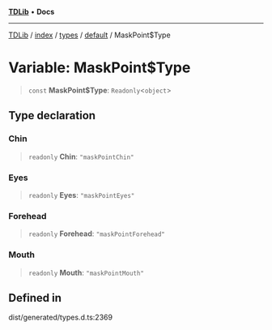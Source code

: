 [**TDLib**](../../../../../../README.md) • **Docs**

***

[TDLib](../../../../../../modules.md) / [index](../../../../../README.md) / [types](../../../README.md) / [default](../README.md) / MaskPoint$Type

# Variable: MaskPoint$Type

> `const` **MaskPoint$Type**: `Readonly`\<`object`\>

## Type declaration

### Chin

> `readonly` **Chin**: `"maskPointChin"`

### Eyes

> `readonly` **Eyes**: `"maskPointEyes"`

### Forehead

> `readonly` **Forehead**: `"maskPointForehead"`

### Mouth

> `readonly` **Mouth**: `"maskPointMouth"`

## Defined in

dist/generated/types.d.ts:2369
